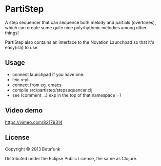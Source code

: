 # PartiStep

A step sequencer that can sequence both melody and partials (overtones), which can create some quite nice polyrhythmic melodies among other things!

PartiStep also contains an interface to the Novation Launchpad so that it's easy(ish) to use.

## Usage

- connect launchpad if you have one.
- lein repl
- connect from eg. emacs
- compile src/partistep/stepsequencer.clj
- see (comment ...) exp in the top of that namespace :-)

## Video demo
https://vimeo.com/82179314

## License

Copyright © 2013 Betafunk

Distributed under the Eclipse Public License, the same as Clojure.
